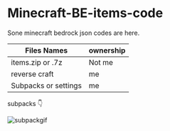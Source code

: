 # Minecraft-BE-items-code


Sone minecraft bedrock json codes are here. 


| Files Names          |    ownership  |
| -------------------- | ------------- |
| items.zip or .7z     |    Not me     |
| reverse craft        |      me      |
| Subpacks or settings | me          |

subpacks 👇


![subpackgif](https://github.com/user-attachments/assets/338667b6-03b5-4711-861e-e1e51f0bb062)
